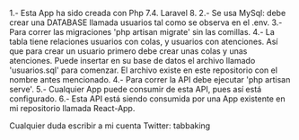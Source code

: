 1.- Esta App ha sido creada con Php 7.4. Laravel 8.
2.- Se usa MySql: debe crear una DATABASE llamada usuarios tal como se observa en el .env.
3.- Para correr las migraciones 'php artisan migrate' sin las comillas.
4.- La tabla tiene relaciones usuarios con colas, y usuarios con atenciones. Así que para crear un usuario primero debe crear unas colas y unas atenciones. 
Puede insertar en su base de datos el archivo llamado 'usuarios.sql' para comenzar. El archivo existe en este repositorio con el nombre antes mencionado.
4.- Para correr la API debe ejecutar 'php artisan serve'.
5.- Cualquier App puede consumir de esta API, pues así está configurado.
6.- Esta API está siendo consumida por una App existente en mi repositorio llamada React-App.

Cualquier duda escribir a mi cuenta Twitter: tabbaking

